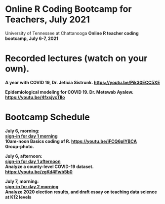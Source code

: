# Online R Coding Bootcamp for Teachers, July 2021
University of Tennessee at Chattanooga <b> 
Online R teacher coding bootcamp, July 6-7, 2021

# Recorded lectures (watch on your own).  
A year with COVID 19, Dr. Jeticia Sistrunk. https://youtu.be/Pik30ECC5XE 

Epidemiological modeling for COVID 19. Dr. Metewab Ayalew. https://youtu.be/4fxsjycTIlo 

# Bootcamp Schedule
  
July 6, morning: <br> 
 [sign-in for day 1 morning](https://forms.gle/WKc8rS2H7jmk2LT79) <br> 
 10am-noon Basics coding of R.   https://youtu.be/iFCQ6plYBCA <br> 
 Group-photo.

July 6, afternoon: <br> 
  [sign-in for day 1 afternoon](https://forms.gle/gP9zSU6MhhDHNxp29) <br>
  Analyze a county-level COVID-19 dataset.  https://youtu.be/zgKd4Fwb5b0 <br> 

July 7, morning: <br> 
  [sign-in for day 2 morning](https://forms.gle/JCCV5YU1qQsZy4tz9)<br> 
  Analyze 2020 election results, and draft essay on teaching data science at K12 levels <br> 
